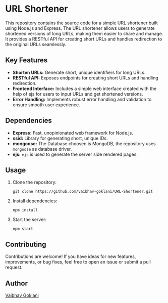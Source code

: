# URL Shortener

This repository contains the source code for a simple URL shortener built using Node.js and Express. The URL shortener allows users to generate shortened versions of long URLs, making them easier to share and manage. It provides a RESTful API for creating short URLs and handles redirection to the original URLs seamlessly.

## Key Features
- **Shorten URLs:** Generate short, unique identifiers for long URLs.
- **RESTful API:** Exposes endpoints for creating short URLs and handling redirection.
- **Frontend Interface:** Includes a simple web interface created with the help of ejs for users to input URLs and get shortened versions.
- **Error Handling:** Implements robust error handling and validation to ensure smooth user experience.

## Dependencies
- **Express:** Fast, unopinionated web framework for Node.js.
- **ssid:** Library for generating short, unique IDs.
- **mongoose:** The Database choosen is MongoDB, the repository uses `mongoose` as database driver.
- **ejs:** `ejs` is used to generate the server side rendered pages.

## Usage
1. Clone the repository:
   ```
   git clone https://github.com/vaibhav-goklani/URL-Shortener.git
   ```
2. Install dependencies:
   ```
   npm install
   ```
3. Start the server:
   ```
   npm start
   ```

## Contributing
Contributions are welcome! If you have ideas for new features, improvements, or bug fixes, feel free to open an issue or submit a pull request.

## Author
[Vaibhav Goklani](https://github.com/vaibhav-goaklani)